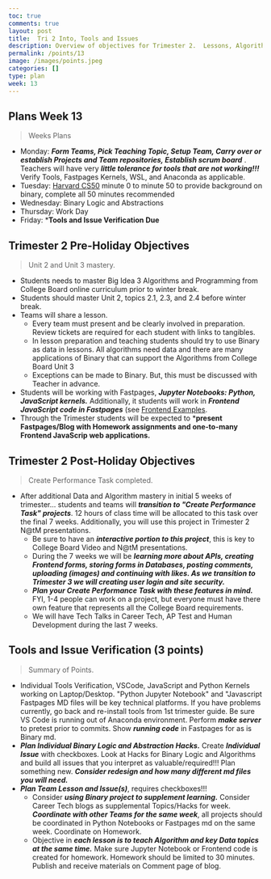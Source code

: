 ```yaml
---
toc: true
comments: true
layout: post
title:  Tri 2 Into, Tools and Issues
description: Overview of objectives for Trimester 2.  Lessons, Algorithms, and Create Performance Task.
permalink: /points/13
image: /images/points.jpeg
categories: []
type: plan
week: 13
---
```


## Plans Week 13
> Weeks Plans
- Monday: ***Form Teams, Pick Teaching Topic, Setup Team, Carry over or establish Projects and Team repositories, Establish scrum board*** . Teachers will have very ***little tolerance for tools that are not working!!!***  Verify Tools, Fastpages Kernels, WSL, and Anaconda as applicable.
- Tuesday: [Harvard CS50](https://cs50.harvard.edu/x/2022/weeks/0/) minute 0 to minute 50 to provide background on binary, complete all 50 minutes recommended
- Wednesday: Binary Logic and Abstractions
- Thursday: Work Day
- Friday: ***Tools and Issue Verification Due**

## Trimester 2 Pre-Holiday Objectives
> Unit 2 and Unit 3 mastery.
- Students needs to master Big Idea 3 Algorithms and Programming from College Board online curriculum prior to winter break.
- Students should master Unit 2, topics 2.1, 2.3, and 2.4 before winter break.
- Teams will share a lesson.
    - Every team must present and be clearly involved in preparation.  Review tickets are required for each student with links to tangibles.
    - In lesson preparation and teaching students should try to use Binary as data in lessons.  All algorithms need data and there are many applications of Binary that can support the Algorithms from College Board Unit 3 
     - Exceptions can be made to Binary.  But, this must be discussed with Teacher in advance.
- Students will be working with Fastpages, ***Jupyter Notebooks: Python, JavaScript kernels.*** Additionally, it students will work in ***Frontend JavaScript code in Fastpages*** (see [Frontend Examples](https://nighthawkcoders.github.io/APCSP/frontend/overview).
- Through the Trimester students will be expected to ***present Fastpages/Blog with Homework assignments and one-to-many Frontend JavaScrip web applications.**

## Trimester 2 Post-Holiday Objectives
> Create Performance Task completed.
- After additional Data and Algorithm mastery in initial 5 weeks of trimester... students and teams will ***transition to "Create Performance Task" projects***.  12 hours of class time will be allocated to this task over the final 7 weeks.  Additionally, you will use this project in Trimester 2 N@tM presentations.  
    - Be sure to have an ***interactive portion to this project***, this is key to College Board Video and N@tM presentations.
    - During the 7 weeks we will be ***learning more about APIs, creating Frontend forms, storing forms in Databases, posting comments, uploading (images) and continuing with likes.  As we transition to Trimester 3 we will creating user login and site security.***
    - ***Plan your Create Performance Task with these features in mind.*** FYI, 1-4 people can work on a project, but everyone must have there own feature that represents all the College Board requirements.
    - We will have Tech Talks in Career Tech, AP Test and Human Development during the last 7 weeks.

## Tools and Issue Verification (3 points)
> Summary of Points.
- Individual Tools Verification, VSCode, JavaScript and Python Kernels working on Laptop/Desktop.  "Python Jupyter Notebook" and "Javascript Fastpages MD files will be key technical platforms.  If you have problems currently, go back and re-install tools from 1st trimester guide.  Be sure VS Code is running out of Anaconda environment.  Perform ***make server*** to pretest prior to commits.  Show ***running code*** in Fastpages for as is Binary md. 
- ***Plan Individual Binary Logic and Abstraction Hacks.***  Create ***Individual Issue*** with checkboxes. Look at Hacks for Binary Logic and Algorithms and build all issues that you interpret as valuable/required!!!  Plan something new.  ***Consider redesign and how many different md files you will need.***
- ***Plan Team Lesson and Issue(s)***, requires checkboxes!!!
    - Consider ***using Binary project to supplement learning.*** Consider Career Tech blogs as supplemental Topics/Hacks for week.  ***Coordinate with other Teams for the same week***, all projects should be coordinated in Python Notebooks or Fastpages md on the same week.  Coordinate on Homework.
    - Objective in ***each lesson is to teach Algorithm and key Data topics at the same time.***  Make sure Jupyter Notebook or Frontend code is created for homework.  Homework should be limited to 30 minutes.  Publish and receive materials on Comment page of blog.